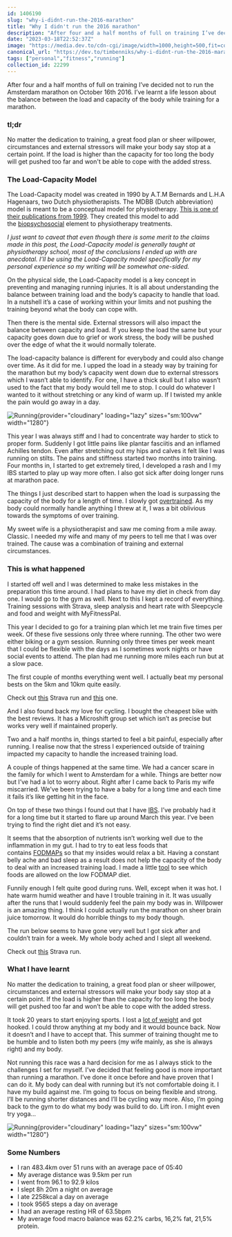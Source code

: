 ```yaml
---
id: 1406190
slug: "why-i-didnt-run-the-2016-marathon"
title: "Why I didn't run the 2016 marathon"
description: "After four and a half months of full on training I’ve decided not to run the Amsterdam marathon on..."
date: "2023-03-18T22:52:37Z"
image: "https://media.dev.to/cdn-cgi/image/width=1000,height=500,fit=cover,gravity=auto,format=auto/https%3A%2F%2Fdev-to-uploads.s3.amazonaws.com%2Fuploads%2Farticles%2Fafpsw3jbsie5bf7w8wp9.jpg"
canonical_url: "https://dev.to/timbenniks/why-i-didnt-run-the-2016-marathon-57e3"
tags: ["personal","fitness","running"]
collection_id: 22299
---
```


After four and a half months of full on training I’ve decided not to run the Amsterdam marathon on October 16th 2016. I’ve learnt a life lesson about the balance between the load and capacity of the body while training for a marathon.

### tl;dr

No matter the dedication to training, a great food plan or sheer willpower, circumstances and external stressors will make your body say stop at a certain point. If the load is higher than the capacity for too long the body will get pushed too far and won't be able to cope with the added stress.

### The Load-Capacity Model

The Load-Capacity model was created in 1990 by A.T.M Bernards and L.H.A Hagenaars, two Dutch physiotherapists. The MDBB (Dutch abbreviation) model is meant to be a conceptual model for physiotherapy. [This is one of their publications from 1999](https://www.researchgate.net/publication/224983108_Het_meerdimensionale_belasting-belastbaarheidsmodel_een_conceptueel_model_voor_de_fysiotherapie). They created this model to add the [biopsychosocial](https://en.wikipedia.org/wiki/Biopsychosocial_model) element to physiotherapy treatments.

_I just want to caveat that even though there is some merit to the claims made in this post, the Load-Capacity model is generally taught at physiotherapy school, most of the conclusions I ended up with are anecdotal. I’ll be using the Load-Capacity model specifically for my personal experience so my writing will be somewhat one-sided._

On the physical side, the Load-Capacity model is a key concept in preventing and managing running injuries. It is all about understanding the balance between training load and the body’s capacity to handle that load. In a nutshell it’s a case of working within your limits and not pushing the training beyond what the body can cope with.

Then there is the mental side. External stressors will also impact the balance between capacity and load. If you keep the load the same but your capacity goes down due to grief or work stress, the body will be pushed over the edge of what the it would normally tolerate.

The load-capacity balance is different for everybody and could also change over time. As it did for me. I upped the load in a steady way by training for the marathon but my body’s capacity went down due to external stressors which I wasn’t able to identify. For one, I have a thick skull but I also wasn’t used to the fact that my body would tell me to stop. I could do whatever I wanted to it without stretching or any kind of warm up. If I twisted my ankle the pain would go away in a day.

![Running](https://dev-to-uploads.s3.amazonaws.com/uploads/articles/xtcthucv7qthp2sra697.jpg){provider="cloudinary" loading="lazy" sizes="sm:100vw" width="1280"}

This year I was always stiff and I had to concentrate way harder to stick to proper form. Suddenly I got little pains like plantar fasciitis and an inflamed Achilles tendon. Even after stretching out my hips and calves it felt like I was running on stilts. The pains and stiffness started two months into training. Four months in, I started to get extremely tired, I developed a rash and I my IBS started to play up way more often. I also got sick after doing longer runs at marathon pace.

The things I just described start to happen when the load is surpassing the capacity of the body for a length of time. I slowly got [overtrained](https://en.wikipedia.org/wiki/Overtraining). As my body could normally handle anything I threw at it, I was a bit oblivious towards the symptoms of over training.

My sweet wife is a physiotherapist and saw me coming from a mile away. Classic. I needed my wife and many of my peers to tell me that I was over trained. The cause was a combination of training and external circumstances.

### This is what happened

I started off well and I was determined to make less mistakes in the preparation this time around. I had plans to have my diet in check from day one. I would go to the gym as well. Next to this I kept a record of everything. Training sessions with Strava, sleep analysis and heart rate with Sleepcycle and food and weight with MyFitnessPal.

This year I decided to go for a training plan which let me train five times per week. Of these five sessions only three where running. The other two were either biking or a gym session. Running only three times per week meant that I could be flexible with the days as I sometimes work nights or have social events to attend. The plan had me running more miles each run but at a slow pace.

The first couple of months everything went well. I actually beat my personal bests on the 5km and 10km quite easily.

Check out [this](https://www.strava.com/activities/628465080) Strava run and [this](https://www.strava.com/activities/655258214) one.

And I also found back my love for cycling. I bought the cheapest bike with the best reviews. It has a Microshift group set which isn’t as precise but works very well if maintained properly.

Two and a half months in, things started to feel a bit painful, especially after running. I realise now that the stress I experienced outside of training impacted my capacity to handle the increased training load.

A couple of things happened at the same time. We had a cancer scare in the family for which I went to Amsterdam for a while. Things are better now but I’ve had a lot to worry about. Right after I came back to Paris my wife miscarried. We’ve been trying to have a baby for a long time and each time it fails it’s like getting hit in the face.

On top of these two things I found out that I have [IBS](https://en.wikipedia.org/wiki/Irritable_bowel_syndrome). I’ve probably had it for a long time but it started to flare up around March this year. I’ve been trying to find the right diet and it’s not easy.

It seems that the absorption of nutrients isn’t working well due to the inflammation in my gut. I had to try to eat less foods that contains [FODMAPs](https://en.wikipedia.org/wiki/FODMAP) so that my insides would relax a bit. Having a constant belly ache and bad sleep as a result does not help the capacity of the body to deal with an increased training load. I made a little [tool](https://timbenniks.nl/fodmap) to see which foods are allowed on the low FODMAP diet.

Funnily enough I felt quite good during runs. Well, except when it was hot. I hate warm humid weather and have I trouble training in it. It was usually after the runs that I would suddenly feel the pain my body was in. Willpower is an amazing thing. I think I could actually run the marathon on sheer brain juice tomorrow. It would do horrible things to my body though.

The run below seems to have gone very well but I got sick after and couldn’t train for a week. My whole body ached and I slept all weekend.

Check out [this](https://www.strava.com/activities/683549355/) Strava run.

### What I have learnt

No matter the dedication to training, a great food plan or sheer willpower, circumstances and external stressors will make your body say stop at a certain point. If the load is higher than the capacity for too long the body will get pushed too far and won’t be able to cope with the added stress.

It took 20 years to start enjoying sports. I lost a [lot of weight](https://timbenniks.dev/articles/my-fitness-story) and got hooked. I could throw anything at my body and it would bounce back. Now it doesn’t and I have to accept that. This summer of training thought me to be humble and to listen both my peers (my wife mainly, as she is always right) and my body.

Not running this race was a hard decision for me as I always stick to the challenges I set for myself. I’ve decided that feeling good is more important than running a marathon. I’ve done it once before and have proven that I can do it. My body can deal with running but it’s not comfortable doing it. I have my build against me. I’m going to focus on being flexible and strong. I’ll be running shorter distances and I’ll be cycling way more. Also, I’m going back to the gym to do what my body was build to do. Lift iron. I might even try yoga…

![Running](https://dev-to-uploads.s3.amazonaws.com/uploads/articles/dt09jc5r7w862n5smsas.jpg){provider="cloudinary" loading="lazy" sizes="sm:100vw" width="1280"}

### Some Numbers

*   I ran 483.4km over 51 runs with an average pace of 05:40
*   My average distance was 9.5km per run
*   I went from 96.1 to 92.9 kilos
*   I slept 8h 20m a night on average
*   I ate 2258kcal a day on average
*   I took 9565 steps a day on average
*   I had an average resting HR of 63.5bpm
*   My average food macro balance was 62.2% carbs, 16,2% fat, 21,5% protein.